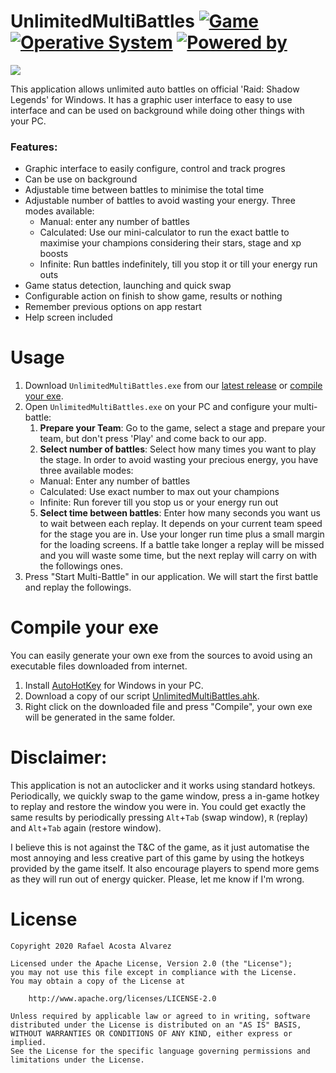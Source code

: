 # UnlimitedMultiBattles [![Game](https://img.shields.io/badge/Game-Raid:_Shadow_Legends-yellow.svg?style=flat-square)](https://plarium.com/en/download-games/raid-shadow-legends/?view=plariumplay) [![Operative System](https://img.shields.io/badge/Operative_System-Windows-blue.svg?style=flat-square)](https://www.microsoft.com/es-es/windows) [![Powered by](https://img.shields.io/badge/Powered_by-AutoHotKey-green.svg?style=flat-square)](https://www.autohotkey.com/)

<img src="https://github.com/rafaco/UnlimitedMultiBattles/blob/master/media/social.jpg">

This application allows unlimited auto battles on official 'Raid: Shadow Legends' for Windows. It has a graphic user interface to easy to use interface and can be used on background while doing other things with your PC. 

### Features:
- Graphic interface to easily configure, control and track progres
- Can be use on background
- Adjustable time between battles to minimise the total time
- Adjustable number of battles to avoid wasting your energy. Three modes available:
  - Manual: enter any number of battles
  - Calculated: Use our mini-calculator to run the exact battle to maximise your champions considering their stars, stage and xp boosts
  - Infinite: Run battles indefinitely, till you stop it or till your energy run outs
- Game status detection, launching and quick swap
- Configurable action on finish to show game, results or nothing
- Remember previous options on app restart
- Help screen included


# Usage

1. Download ```UnlimitedMultiBattles.exe``` from our [latest release](https://github.com/rafaco/UnlimitedMultiBattles/releases/latest) or [compile your exe](#compile-your-exe).
2. Open ```UnlimitedMultiBattles.exe``` on your PC and configure your multi-battle:
   1. **Prepare your Team**: Go to the game, select a stage and prepare your team, but don't press 'Play' and come back to our app.
   2. **Select number of battles**: Select how many times you want to play the stage. In order to avoid wasting your precious energy, you have three available modes:
     * Manual: Enter any number of battles
     * Calculated: Use exact number to max out your champions
     * Infinite: Run forever till you stop us or your energy run out
   5. **Select time between battles**: Enter how many seconds you want us to wait between each replay. It depends on your current team speed for the stage you are in. Use your longer run time plus a small margin for the loading screens. If a battle take longer a replay will be missed and you will waste some time, but the next replay will carry on with the followings ones.
3. Press "Start Multi-Battle" in our application. We will start the first battle and replay the followings.


# Compile your exe

You can easily generate your own exe from the sources to avoid using an executable files downloaded from internet.

1. Install [AutoHotKey](https://www.autohotkey.com/) for Windows in your PC.
2. Download a copy of our script [UnlimitedMultiBattles.ahk](https://github.com/rafaco/UnlimitedMultiBattles/blob/master/UnlimitedMultiBattles.ahk).
3. Right click on the downloaded file and press "Compile", your own exe will be generated in the same folder.

# Disclaimer:
This application is not an autoclicker and it works using standard hotkeys. Periodically, we quickly swap to the game window, press a in-game hotkey to replay and restore the window you were in. You could get exactly the same results by periodically pressing ```Alt```+```Tab``` (swap window), ```R``` (replay) and ```Alt```+```Tab``` again (restore window).

I believe this is not against the T&C of the game, as it just automatise the most annoying and less creative part of this game by using the hotkeys provided by the game itself. It also encourage players to spend more gems as they will run out of energy quicker. Please, let me know if I'm wrong.

# License
```
Copyright 2020 Rafael Acosta Alvarez

Licensed under the Apache License, Version 2.0 (the "License");
you may not use this file except in compliance with the License.
You may obtain a copy of the License at

    http://www.apache.org/licenses/LICENSE-2.0

Unless required by applicable law or agreed to in writing, software
distributed under the License is distributed on an "AS IS" BASIS,
WITHOUT WARRANTIES OR CONDITIONS OF ANY KIND, either express or implied.
See the License for the specific language governing permissions and
limitations under the License.
```
